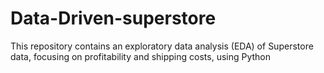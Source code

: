 # Data-Driven-superstore
This repository contains an exploratory data analysis (EDA) of Superstore data, focusing on profitability and shipping costs, using Python
